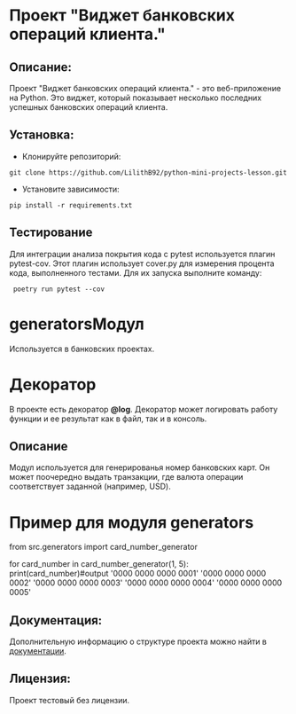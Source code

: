 # Проект "Виджет банковских операций клиента."

## Описание:
Проект "Виджет банковских операций клиента." - это веб-приложение на Python. Это виджет, который показывает несколько последних успешных банковских операций клиента.

## Установка:

* Клонируйте репозиторий:
```
git clone https://github.com/LilithB92/python-mini-projects-lesson.git
```
* Установите зависимости:
```
pip install -r requirements.txt
```

## Тестирование
Для интеграции анализа покрытия кода с pytest используется плагин pytest-cov. Этот плагин использует cover.py для измерения процента кода, выполненного тестами. Для их запуска выполните команду:
```
 poetry run pytest --cov
```
# generatorsМодул

 Используется в банковских проектах.

# Декоратор 
В проекте есть декоратор **@log**. Декоратор может логировать работу функции и ее результат как в файл, так и в консоль. 




## Описание

Модул используется для генерированья номер банковских карт. Он может поочередно выдать транзакции, 
где валюта операции соответствует заданной (например, USD).

# Пример для модуля generators
from src.generators import card_number_generator

for card_number in card_number_generator(1, 5):
    print(card_number)#output   '0000 0000 0000 0001'
                                '0000 0000 0000 0002'
                                '0000 0000 0000 0003'
                                '0000 0000 0000 0004'
                                '0000 0000 0000 0005'


## Документация:

Дополнительную информацию о структуре проекта можно найти в [документации](README.md).

## Лицензия:

Проект тестовый без лицензии.

